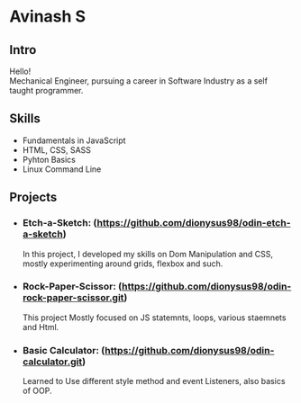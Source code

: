 
# Avinash S

## Intro
Hello!  
Mechanical Engineer, pursuing a career in Software Industry as a self taught programmer.

## Skills

- Fundamentals in JavaScript
- HTML, CSS, SASS
- Pyhton Basics
- Linux Command Line

## Projects

- ### Etch-a-Sketch:  (https://github.com/dionysus98/odin-etch-a-sketch)
  In this project, I developed my skills on Dom Manipulation and CSS, mostly experimenting around grids, flexbox and such.
- ### Rock-Paper-Scissor: (https://github.com/dionysus98/odin-rock-paper-scissor.git)
  This project Mostly focused on JS statemnts, loops, various staemnets and Html.
- ### Basic Calculator: (https://github.com/dionysus98/odin-calculator.git)
  Learned to Use different style method and event Listeners, also basics of OOP.
